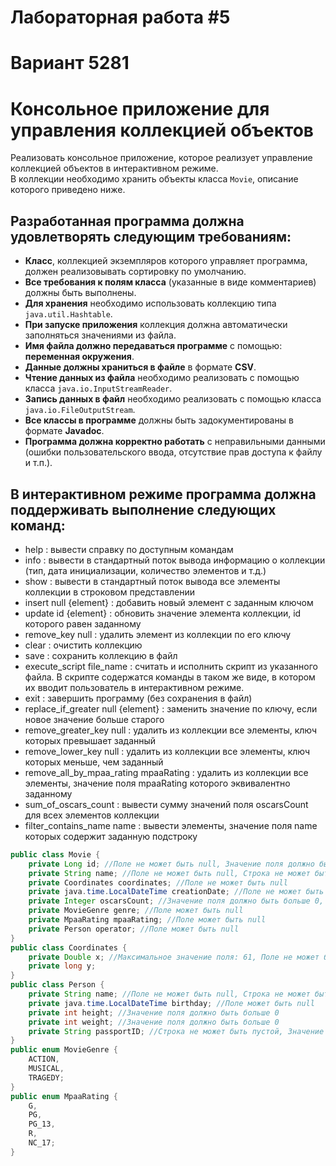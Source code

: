 # Лабораторная работа #5
# Вариант 5281
# Консольное приложение для управления коллекцией объектов

Реализовать консольное приложение, которое реализует управление коллекцией объектов в интерактивном режиме.  
В коллекции необходимо хранить объекты класса `Movie`, описание которого приведено ниже.

## Разработанная программа должна удовлетворять следующим требованиям:

- **Класс**, коллекцией экземпляров которого управляет программа, должен реализовывать сортировку по умолчанию.
- **Все требования к полям класса** (указанные в виде комментариев) должны быть выполнены.
- **Для хранения** необходимо использовать коллекцию типа `java.util.Hashtable`.
- **При запуске приложения** коллекция должна автоматически заполняться значениями из файла.
- **Имя файла должно передаваться программе** с помощью: **переменная окружения**.
- **Данные должны храниться в файле** в формате **CSV**.
- **Чтение данных из файла** необходимо реализовать с помощью класса `java.io.InputStreamReader`.
- **Запись данных в файл** необходимо реализовать с помощью класса `java.io.FileOutputStream`.
- **Все классы в программе** должны быть задокументированы в формате **Javadoc**.
- **Программа должна корректно работать** с неправильными данными (ошибки пользовательского ввода, отсутствие прав доступа к файлу и т.п.).

## В интерактивном режиме программа должна поддерживать выполнение следующих команд:

- help : вывести справку по доступным командам
- info : вывести в стандартный поток вывода информацию о коллекции (тип, дата инициализации, количество элементов и т.д.)
- show : вывести в стандартный поток вывода все элементы коллекции в строковом представлении
- insert null {element} : добавить новый элемент с заданным ключом
- update id {element} : обновить значение элемента коллекции, id которого равен заданному
- remove_key null : удалить элемент из коллекции по его ключу
- clear : очистить коллекцию
- save : сохранить коллекцию в файл
- execute_script file_name : считать и исполнить скрипт из указанного файла. В скрипте содержатся команды в таком же виде, в котором их вводит пользователь в интерактивном режиме.
- exit : завершить программу (без сохранения в файл)
- replace_if_greater null {element} : заменить значение по ключу, если новое значение больше старого
- remove_greater_key null : удалить из коллекции все элементы, ключ которых превышает заданный
- remove_lower_key null : удалить из коллекции все элементы, ключ которых меньше, чем заданный
- remove_all_by_mpaa_rating mpaaRating : удалить из коллекции все элементы, значение поля mpaaRating которого эквивалентно заданному
- sum_of_oscars_count : вывести сумму значений поля oscarsCount для всех элементов коллекции
- filter_contains_name name : вывести элементы, значение поля name которых содержит заданную подстроку

```java
public class Movie {
    private Long id; //Поле не может быть null, Значение поля должно быть больше 0, Значение этого поля должно быть уникальным, Значение этого поля должно генерироваться автоматически
    private String name; //Поле не может быть null, Строка не может быть пустой
    private Coordinates coordinates; //Поле не может быть null
    private java.time.LocalDateTime creationDate; //Поле не может быть null, Значение этого поля должно генерироваться автоматически
    private Integer oscarsCount; //Значение поля должно быть больше 0, Поле не может быть null
    private MovieGenre genre; //Поле может быть null
    private MpaaRating mpaaRating; //Поле может быть null
    private Person operator; //Поле может быть null
}
public class Coordinates {
    private Double x; //Максимальное значение поля: 61, Поле не может быть null
    private long y;
}
public class Person {
    private String name; //Поле не может быть null, Строка не может быть пустой
    private java.time.LocalDateTime birthday; //Поле может быть null
    private int height; //Значение поля должно быть больше 0
    private int weight; //Значение поля должно быть больше 0
    private String passportID; //Строка не может быть пустой, Значение этого поля должно быть уникальным, Поле не может быть null
}
public enum MovieGenre {
    ACTION,
    MUSICAL,
    TRAGEDY;
}
public enum MpaaRating {
    G,
    PG,
    PG_13,
    R,
    NC_17;
}
```
